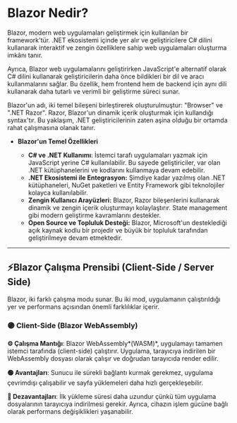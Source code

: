 # Blazor Nedir?

Blazor, modern web uygulamaları geliştirmek için kullanılan bir framework'tür. .NET ekosistemi içinde yer alır ve geliştiricilere C# dilini kullanarak interaktif ve zengin özelliklere sahip web uygulamaları oluşturma imkânı tanır.

Ayrıca, Blazor web uygulamalarını geliştirirken JavaScript'e alternatif olarak C# dilini kullanarak geliştiricilerin daha önce bildikleri bir dil ve aracı kullanmalarını sağlar. Bu özellik, hem frontend hem de backend için aynı dili kullanarak daha tutarlı ve verimli bir geliştirme süreci sunar.

Blazor'un adı, iki temel bileşeni birleştirerek oluşturulmuştur: "Browser" ve ".NET Razor". Razor, Blazor'un dinamik içerik oluşturmak için kullandığı syntax'tır. Bu yaklaşım, .NET geliştiricilerinin zaten aşina olduğu bir ortamda rahat çalışmasına olanak tanır.

- **Blazor'un Temel Özellikleri**

    - **C# ve .NET Kullanımı**: İstemci tarafı uygulamaları yazmak için JavaScript yerine C# kullanılabilir. Bu sayede geliştiriciler, var olan .NET kütüphanelerini ve kodlarını kullanmaya devam edebilir.
    - **.NET Ekosistemi ile Entegrasyon:** Şimdiye kadar yazılmış olan .NET kütüphaneleri, NuGet paketleri ve Entity Framework gibi teknolojiler kolayca kullanılabilir.
    - **Zengin Kullanıcı Arayüzleri:** Blazor, Razor bileşenlerini kullanarak dinamik ve zengin içerik oluşturmayı kolaylaştırır. State management gibi modern geliştirme kavramlarını destekler.
    - **Open Source ve Topluluk Desteği:** Blazor, Microsoft'un desteklediği açık kaynak kodlu bir projedir ve büyük bir topluluk tarafından geliştirilmeye devam etmektedir.

- - -

## ⚡️Blazor Çalışma Prensibi (Client-Side / Server Side)

Blazor, iki farklı çalışma modu sunar. Bu iki mod, uygulamanın çalıştırıldığı yer ve performans açısından önemli farklılıklar içerir.

### 🟣 **Client-Side (Blazor WebAssembly)**

**⚙️ Çalışma Mantığı**: Blazor WebAssembly*(WASM)*, uygulamayı tamamen istemci tarafında (client-side) çalıştırır. Uygulama, tarayıcıya indirilen bir WebAssembly dosyası olarak çalışır ve doğrudan tarayıcıda render edilir.

**🟢 Avantajları**: Sunucu ile sürekli bağlantı kurmak gerekmez, uygulama çevrimdışı çalışabilir ve sayfa yüklemeleri daha hızlı gerçekleşebilir.

**🔴 Dezavantajları**: İlk yükleme süresi daha uzundur çünkü tüm uygulama dosyalarının tarayıcıya indirilmesi gerekir. Ayrıca, cihazın işlem gücüne bağlı olarak performans değişiklikleri yaşanabilir.